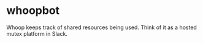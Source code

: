 # whoopbot
Whoop keeps track of shared resources being used. Think of it as a hosted mutex platform in Slack.
